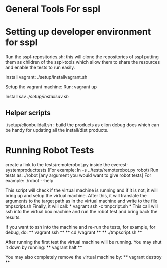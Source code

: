 General Tools For sspl
======================


Setting up developer environment for sspl
=========================================

Run the sspl-repositories.sh:   this will clone the repositories of sspl putting them as children of the sspl-tools
which allow them to share the resources and enable the tests to run easily.

Install vagrant: ./setup/installvagrant.sh

Setup the vagrant machine: 
Run: vagrant up 

Install sav *./setup/installsav.sh*

Helper scripts
--------------
./setup/clionbuildall.sh : build the products as clion debug does which can be handy for updating all the install/dist products. 


Running Robot Tests
===================

create a link to the tests/remoterobot.py inside the everest-systemproducttests (For example: ln -s ../tests/remoterobot.py robot)
Run tests as: 
./robot [any argument you would want to give robot tests]
For example: 
./robot --help

This script will check if the virtual machine is running and if it is not, it will bring up and setup the virtual machine.
After this, it will translate the arguments to the target path as in the virtual machine and write to the file tmpscript.sh
Finally, it will call: * vagrant ssh -c tmpcript.sh *
This call will ssh into the virtual box machine and run the robot test and bring back the results.

If you want to ssh into the machine and re-run the tests, for example, for debug, do:
** vagrant ssh **
** cd /vagrant **
** ./tmpscript.sh **

After running the first test the virtual machine will be running. You may shut it down by running:
** vagrant halt **

You may also completely remove the virtual machine by:
** vagrant destroy **









